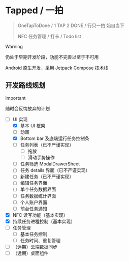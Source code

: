 # Tapped / 一拍

> OneTapToDone / 1 TAP 2 DONE / 行只一拍 始自当下
> 
> NFC 任务管理 / 打卡 / Todo list

> [!WARNING]
> 仍处于早期开发阶段，功能不完善以至于不可用

Android 原生开发，采用 Jetpack Compose 技术栈

## 开发路线规划

> [!IMPORTANT]
> 随时会反悔放弃的计划

- [ ] UI 实现
  - [x] 基本 UI 框架
  - [ ] 动画
  - [x] Bottom bar 及底端运行任务控制条
  - [ ] 任务列表（已不严谨实现）
    - [ ] 拖放
    - [ ] 滑动手势操作
  - [ ] 任务筛选 ModalDrawerSheet
  - [ ] 任务 details 界面（已不严谨实现）
  - [ ] 新建任务（已不严谨实现）
  - [ ] 编辑任务界面
  - [ ] 单个任务数据界面
  - [ ] 任务数据统计界面
  - [ ] 个人账户界面
  - [ ] 前台任务通知
- [x] NFC 读写功能（基本实现）
- [x] 持续任务进程控制（基本实现）
- [ ] 任务管理
  - [ ] 基本任务控制
  - [ ] 任务时间、重复管理
- [ ] （远期）云端数据同步
- [ ] （远期）桌面组件
